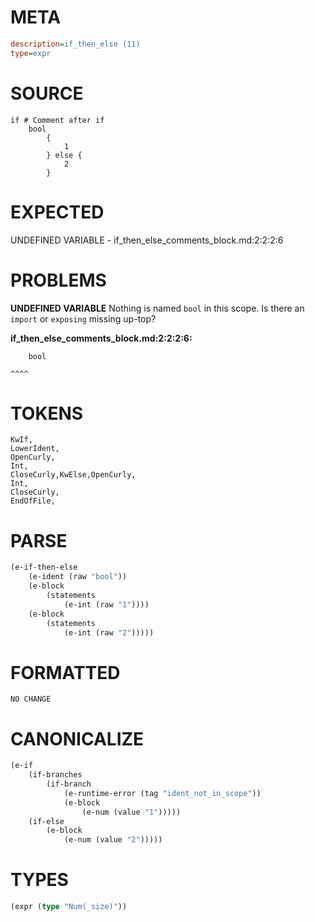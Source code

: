 # META
~~~ini
description=if_then_else (11)
type=expr
~~~
# SOURCE
~~~roc
if # Comment after if
	bool
		{
			1
		} else {
			2
		}
~~~
# EXPECTED
UNDEFINED VARIABLE - if_then_else_comments_block.md:2:2:2:6
# PROBLEMS
**UNDEFINED VARIABLE**
Nothing is named `bool` in this scope.
Is there an `import` or `exposing` missing up-top?

**if_then_else_comments_block.md:2:2:2:6:**
```roc
	bool
```
	^^^^


# TOKENS
~~~zig
KwIf,
LowerIdent,
OpenCurly,
Int,
CloseCurly,KwElse,OpenCurly,
Int,
CloseCurly,
EndOfFile,
~~~
# PARSE
~~~clojure
(e-if-then-else
	(e-ident (raw "bool"))
	(e-block
		(statements
			(e-int (raw "1"))))
	(e-block
		(statements
			(e-int (raw "2")))))
~~~
# FORMATTED
~~~roc
NO CHANGE
~~~
# CANONICALIZE
~~~clojure
(e-if
	(if-branches
		(if-branch
			(e-runtime-error (tag "ident_not_in_scope"))
			(e-block
				(e-num (value "1")))))
	(if-else
		(e-block
			(e-num (value "2")))))
~~~
# TYPES
~~~clojure
(expr (type "Num(_size)"))
~~~
